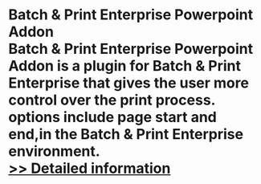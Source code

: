 # Batch & Print Enterprise Powerpoint Addon<br />Batch & Print Enterprise Powerpoint Addon is a plugin for Batch & Print Enterprise that gives the user more control over the print process. options include page start and end,in the Batch & Print Enterprise environment.<br />[>> Detailed information](https://secure.shareit.com/shareit/product.html?productid=300633113&affiliateid=200057808)